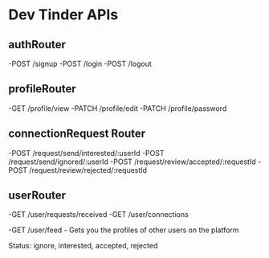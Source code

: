 # Dev Tinder APIs
 
## authRouter
 -POST /signup
 -POST /login
 -POST /logout

## profileRouter
 -GET /profile/view
 -PATCH /profile/edit
 -PATCH /profile/password

## connectionRequest Router
-POST /request/send/interested/:userId
-POST /request/send/ignored/:userId
-POST /request/review/accepted/:requestId
-POST /request/review/rejected/:requestId

## userRouter
-GET /user/requests/received
-GET /user/connections

-GET /user/feed - Gets you the profiles of other users on the platform

 Status: ignore, interested, accepted, rejected



